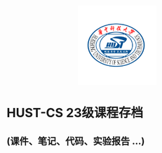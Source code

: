 <div align = center>
<img src="./hust.png" width="" height="180"/>
</div>

# HUST-CS 23级课程存档
##  (课件、笔记、代码、实验报告 ...)

